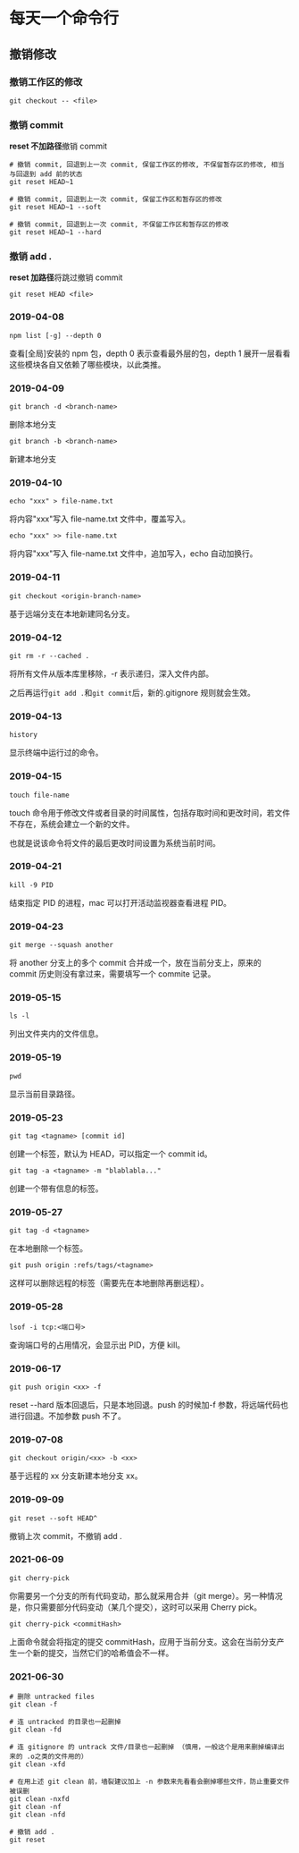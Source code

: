 # 每天一个命令行

## 撤销修改

### 撤销工作区的修改

```shell
git checkout -- <file>
```

### 撤销 commit

**reset 不加路径**撤销 commit

```shell
# 撤销 commit, 回退到上一次 commit, 保留工作区的修改, 不保留暂存区的修改, 相当与回退到 add 前的状态
git reset HEAD~1

# 撤销 commit, 回退到上一次 commit, 保留工作区和暂存区的修改
git reset HEAD~1 --soft

# 撤销 commit, 回退到上一次 commit, 不保留工作区和暂存区的修改
git reset HEAD~1 --hard
```

### 撤销 add .

**reset 加路径**将跳过撤销 commit

```shell
git reset HEAD <file>
```

### 2019-04-08

```shell
npm list [-g] --depth 0
```

查看[全局]安装的 npm 包，depth 0 表示查看最外层的包，depth 1 展开一层看看这些模块各自又依赖了哪些模块，以此类推。

### 2019-04-09

```shell
git branch -d <branch-name>
```

删除本地分支

```shell
git branch -b <branch-name>
```

新建本地分支

### 2019-04-10

```shell
echo "xxx" > file-name.txt
```

将内容"xxx"写入 file-name.txt 文件中，覆盖写入。

```shell
echo "xxx" >> file-name.txt
```

将内容"xxx"写入 file-name.txt 文件中，追加写入，echo 自动加换行。

### 2019-04-11

```shell
git checkout <origin-branch-name>
```

基于远端分支在本地新建同名分支。

### 2019-04-12

```shell
git rm -r --cached .
```

将所有文件从版本库里移除，-r 表示递归，深入文件内部。

之后再运行`git add .`和`git commit`后，新的.gitignore 规则就会生效。

### 2019-04-13

```shell
history
```

显示终端中运行过的命令。

### 2019-04-15

```shell
touch file-name
```

touch 命令用于修改文件或者目录的时间属性，包括存取时间和更改时间，若文件不存在，系统会建立一个新的文件。

也就是说该命令将文件的最后更改时间设置为系统当前时间。

### 2019-04-21

```shell
kill -9 PID
```

结束指定 PID 的进程，mac 可以打开活动监视器查看进程 PID。

### 2019-04-23

```shell
git merge --squash another
```

将 another 分支上的多个 commit 合并成一个，放在当前分支上，原来的 commit 历史则没有拿过来，需要填写一个 commite 记录。

### 2019-05-15

```shell
ls -l
```

列出文件夹内的文件信息。

### 2019-05-19

```shell
pwd
```

显示当前目录路径。

### 2019-05-23

```shell
git tag <tagname> [commit id]
```

创建一个标签，默认为 HEAD，可以指定一个 commit id。

```shell
git tag -a <tagname> -m "blablabla..."
```

创建一个带有信息的标签。

### 2019-05-27

```shell
git tag -d <tagname>
```

在本地删除一个标签。

```shell
git push origin :refs/tags/<tagname>
```

这样可以删除远程的标签（需要先在本地删除再删远程）。

### 2019-05-28

```shell
lsof -i tcp:<端口号>
```

查询端口号的占用情况，会显示出 PID，方便 kill。

### 2019-06-17

```shell
git push origin <xx> -f
```

reset --hard 版本回退后，只是本地回退。push 的时候加-f 参数，将远端代码也进行回退。不加参数 push 不了。

### 2019-07-08

```shell
git checkout origin/<xx> -b <xx>
```

基于远程的 xx 分支新建本地分支 xx。

### 2019-09-09

```shell
git reset --soft HEAD^
```

撤销上次 commit，不撤销 add .

### 2021-06-09

```shell
git cherry-pick
```

你需要另一个分支的所有代码变动，那么就采用合并（git merge）。另一种情况是，你只需要部分代码变动（某几个提交），这时可以采用 Cherry pick。

```shell
git cherry-pick <commitHash>
```

上面命令就会将指定的提交 commitHash，应用于当前分支。这会在当前分支产生一个新的提交，当然它们的哈希值会不一样。

### 2021-06-30

```shell
# 删除 untracked files
git clean -f

# 连 untracked 的目录也一起删掉
git clean -fd

# 连 gitignore 的 untrack 文件/目录也一起删掉 （慎用，一般这个是用来删掉编译出来的 .o之类的文件用的）
git clean -xfd

# 在用上述 git clean 前，墙裂建议加上 -n 参数来先看看会删掉哪些文件，防止重要文件被误删
git clean -nxfd
git clean -nf
git clean -nfd

# 撤销 add .
git reset
```
